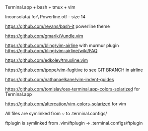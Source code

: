 Terminal.app + bash + tmux + vim

Inconsolata\ for\ Powerline.otf - size 14

https://github.com/revans/bash-it    powerline theme

https://github.com/gmarik/Vundle.vim

https://github.com/bling/vim-airline  with murmur plugin https://github.com/bling/vim-airline/wiki/FAQ

https://github.com/edkolev/tmuxline.vim

https://github.com/tpope/vim-fugitive to see GIT BRANCH in airline

https://github.com/nathanaelkane/vim-indent-guides

https://github.com/tomislav/osx-terminal.app-colors-solarized for Terminal.app

https://github.com/altercation/vim-colors-solarized for vim

All files are symlinked from ~ to .terminal.configs/

ftplugin is symlinked from .vim/ftplugin -> .terminal.configs/ftplugin
